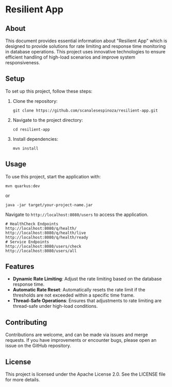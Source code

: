 
# Resilient App

## About
This document provides essential information about "Resilient App" which is designed to provide solutions for rate limiting and response time monitoring in database operations. This project uses innovative technologies to ensure efficient handling of high-load scenarios and improve system responsiveness.

## Setup
To set up this project, follow these steps:
1. Clone the repository:
   ```
   git clone https://github.com/scanalesespinoza/resilient-app.git
   ```
2. Navigate to the project directory:
   ```
   cd resilient-app
   ```
3. Install dependencies:
   ```
   mvn install
   ```

## Usage
To use this project, start the application with:
```
mvn quarkus:dev
```
or
```
java -jar target/your-project-name.jar
```
Navigate to `http://localhost:8080/users` to access the application.

```
# HealthCheck Endpoints
http://localhost:8080/q/health/
http://localhost:8080/q/health/live
http://localhost:8080/q/health/ready
# Service Endpoints
http://localhost:8080/users/check
http://localhost:8080/users/all
```

## Features
- **Dynamic Rate Limiting**: Adjust the rate limiting based on the database response time.
- **Automatic Rate Reset**: Automatically resets the rate limit if the thresholds are not exceeded within a specific time frame.
- **Thread-Safe Operations**: Ensures that adjustments to rate limiting are thread-safe under high-load conditions.

## Contributing
Contributions are welcome, and can be made via issues and merge requests. If you have improvements or encounter bugs, please open an issue on the GitHub repository.

## License
This project is licensed under the Apache License 2.0. See the LICENSE file for more details.
